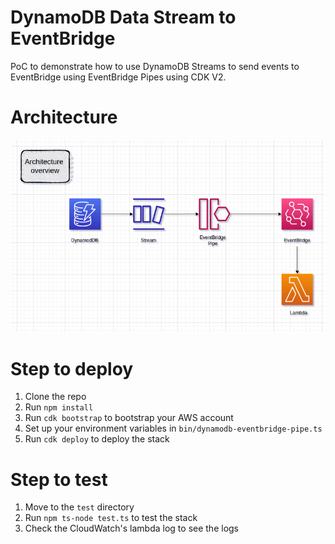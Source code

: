 # DynamoDB Data Stream to EventBridge

PoC to demonstrate how to use DynamoDB Streams to send events to EventBridge using EventBridge Pipes using CDK V2.

# Architecture

![Architecture](https://github.com/skaznowiecki/dynamodb-eventbridge-pipe/blob/main/assets/architecture.png)

# Step to deploy

1. Clone the repo
2. Run `npm install`
3. Run `cdk bootstrap` to bootstrap your AWS account
4. Set up your environment variables in `bin/dynamodb-eventbridge-pipe.ts`
5. Run `cdk deploy` to deploy the stack

# Step to test

1. Move to the `test` directory
2. Run `npm ts-node test.ts` to test the stack
3. Check the CloudWatch's lambda log to see the logs
